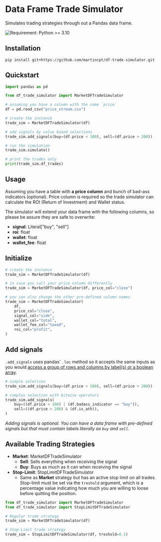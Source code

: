 # Data Frame Trade Simulator
Simulates trading strategies through out a Pandas data frame.

![Requirement: Python >= 3.10](https://img.shields.io/badge/Python-%3E%3D%203.10-blue)

## Installation

```
pip install git+https://github.com/martincpt/df-trade-simulator.git
```

## Quickstart

```python
import pandas as pd

from df_trade_simulator import MarketDFTradeSimulator

# assuming you have a column with the name `price`
df = pd.read_csv("price_stream.csv") 

# create the instance
trade_sim = MarketDFTradeSimulator(df)

# add signals by value based selections
trade_sim.add_signals(buy=(df.price < 100), sell=(df.price > 200))

# run the simulation
trade_sim.simulate()

# print the trades only
print(trade_sim.df_trades)
```

## Usage

Assuming you have a table with **a price column** and bunch of bad-ass indicators (optional). Price column is required so the trade simulator can calculate the ROI (Return of Investment) and Wallet status.

The simulator will extend your data frame with the following columns, so please be assure they are safe to overwrite:
- **signal**: Literal["buy", "sell"]
- **roi**: float
- **wallet**: float
- **wallet_fee**: float

## Initialize

```python
# create the instance
trade_sim = MarketDFTradeSimulator(df)

# in case you call your price column differently
trade_sim = MarketDFTradeSimulator(df, price_col="close")

# you can also change the other pre-defined column names
trade_sim = MarketDFTradeSimulator(
    df, 
    price_col="close",
    signal_col="side",
    wallet_col="total",
    wallet_fee_col="taxed",
    roi_col="profit",
)
```

## Add signals

`.add_signals` uses pandas' `.loc` method so it accepts the same inputs as you would [access a group of rows and columns by label(s) or a boolean array](https://pandas.pydata.org/docs/reference/api/pandas.DataFrame.loc.html).

```python
# simple selection
trade_sim.add_signals(buy=(df.price < 100), sell=(df.price > 200))

# complex selection with bitwise operators
trade_sim.add_signals(
    buy=((df.price < 100) | (df.badass_indicator == "buy")), 
    sell=((df.price > 200) & (df.is_ath)),
)
```

*Adding signals is optional. You can have a data frame with pre-defined signals but that must contain labels literally as `buy` and `sell`.*

## Available Trading Strategies
- **Market**: MarketDFTradeSimulator
  - **Sell**: Sells everything when receiving the signal 
  - **Buy**: Buys as much as it can when receiving the signal
- **Stop-Limit**: StopLimitDFTradeSimulator
  - Same as **Market** strategy but has an active stop limit on all trades. Stop-limit must be set via the `treshold` argument, which is a percentage value indicating how much you are willing to loose before quitting the position.

```python
from df_trade_simulator import MarketDFTradeSimulator
from df_trade_simulator import StopLimitDFTradeSimulator 

# Regular trade strategy
trade_sim = MarketDFTradeSimulator(df)

# Stop-Limit trade strategy
trade_sim = StopLimitDFTradeSimulator(df, treshold=0.1)
```